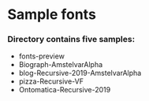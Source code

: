 # Sample fonts

### Directory contains five samples:

* fonts-preview
* Biograph-AmstelvarAlpha
* blog-Recursive-2019-AmstelvarAlpha
* pizza-Recursive-VF
* Ontomatica-Recursive-2019
